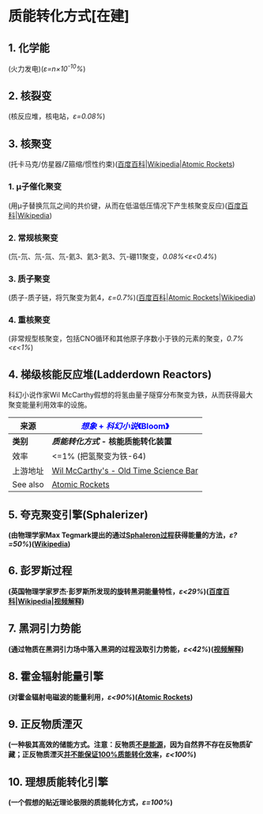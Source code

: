 # 质能转化方式[在建]

## 1. <span id="化学能">**化学能**</span>

(火力发电)(*ε=n×10<sup>-10</sup>%*)

## 2. <span id="核裂变">**核裂变**</span>

(核反应堆，核电站，*ε=0.08%*)

## 3. <span id="核聚变">**核聚变**</span>

(托卡马克/仿星器/Z箍缩/惯性约束)([百度百科](https://baike.baidu.com/item/%E6%A0%B8%E8%81%9A%E5%8F%98)\|[Wikipedia](https://en.wikipedia.org/wiki/Nuclear_fusion)\|[Atomic Rockets](http://www.projectrho.com/public_html/rocket/fusionfuel.php))

### 1. **μ子催化聚变**

(用μ子替换氘氚之间的共价键，从而在低温低压情况下产生核聚变反应)([百度百科](https://baike.baidu.com/item/%CE%9C%E5%AD%90%E5%82%AC%E5%8C%96%E8%81%9A%E5%8F%98/22755970?fr=aladdin)\|[Wikipedia](https://en.wikipedia.org/wiki/Muon-catalyzed_fusion))

### 2. <span id="常规核聚变">**常规核聚变**</span>

(氘-氘、氘-氚、氘-氦3、氦3-氦3、氕-硼11聚变，*0.08%<ε<0.4%*)

### 3. <span id="质子聚变">**质子聚变**</span>

(质子-质子链，将氕聚变为氦4，*ε=0.7%*)([百度百科](https://baike.baidu.com/item/%E8%B4%A8%E5%AD%90-%E8%B4%A8%E5%AD%90%E5%8F%8D%E5%BA%94/2293125?fr=aladdin)\|[Atomic Rockets](http://www.projectrho.com/public_html/rocket/fusionfuel.php#practprot)\|[Wikipedia](https://en.wikipedia.org/wiki/Proton%E2%80%93proton_chain))

### 4. <span id="重核聚变">**重核聚变**</span>

(非常规型核聚变，包括CNO循环和其他原子序数小于铁的元素的聚变，*0.7%<ε<1%*)

## 4. **<span id="梯级核能反应堆">梯级核能反应堆</span>(Ladderdown Reactors)**

科幻小说作家Wil McCarthy假想的将氢由量子隧穿分布聚变为铁，从而获得最大聚变能量利用效率的设施。

| **来源** | **<font color=blue>*想象* + *科幻小说*《Bloom》</font>**     |
| -------- | ------------------------------------------------------------ |
| **类别** | ***质能转化方式* - 核能质能转化装置**                        |
| 效率     | <=1% (把氢聚变为铁-64)                                       |
| 上游地址 | [Wil McCarthy's - Old Time Science Bar](http://www.wilmccarthy.com/) |
| See also | [Atomic Rockets](http://www.projectrho.com/public_html/rocket/power.php#ladderdown) |

## **5. <span id="夸克聚变引擎">夸克聚变引擎</span>(Sphalerizer)**

**(由物理学家Max Tegmark提出的通过[Sphaleron过程](https://en.wikipedia.org/wiki/Sphaleron)获得能量的方法，*ε?=50%*)([Wikipedia](https://en.wikipedia.org/wiki/Sphaleron#Energy_release))**

## **6. <span id="彭罗斯过程">彭罗斯过程</span>**

**(英国物理学家罗杰·彭罗斯所发现的旋转黑洞能量特性，*ε<29%*)([百度百科](https://baike.baidu.com/item/%E5%BD%AD%E7%BD%97%E6%96%AF%E8%BF%87%E7%A8%8B/15613480?fr=aladdin)\|[Wikipedia](https://en.wikipedia.org/wiki/Penrose_process)\|[视频解释](https://www.bilibili.com/video/BV1Ga411A71Z?p=37&share_source=copy_web))**

## **7. <span id="黑洞引力势能">黑洞引力势能</span>**

**(通过物质在黑洞引力场中落入黑洞的过程汲取引力势能，*ε<42%*)([视频解释](https://www.bilibili.com/video/BV1Qs411L7Qk?share_source=copy_web))**

## **8. <span id="霍金辐射能量引擎">霍金辐射能量引擎</span>**

**(对霍金辐射电磁波的能量利用，*ε<90%*)([Atomic Rockets](http://www.projectrho.com/public_html/rocket/power.php#pholes))**

## **9. <span id="正反物质湮灭">正反物质湮灭</span>**

**(一种极其高效的储能方式。注意：反物质[不是能源](http://www.projectrho.com/public_html/rocket/antimatterfuel.php#notpower)，因为自然界不存在反物质矿藏；正反物质湮灭[并不能保证100%质能转化效率](http://www.projectrho.com/public_html/rocket/antimatterfuel.php#id--Antimatter_Reaction)，*ε<100%*)**

## **10. <span id="理想质能转化引擎">理想质能转化引擎</span>**

**(一个假想的贴近理论极限的质能转化方式，*ε=100%*)**
